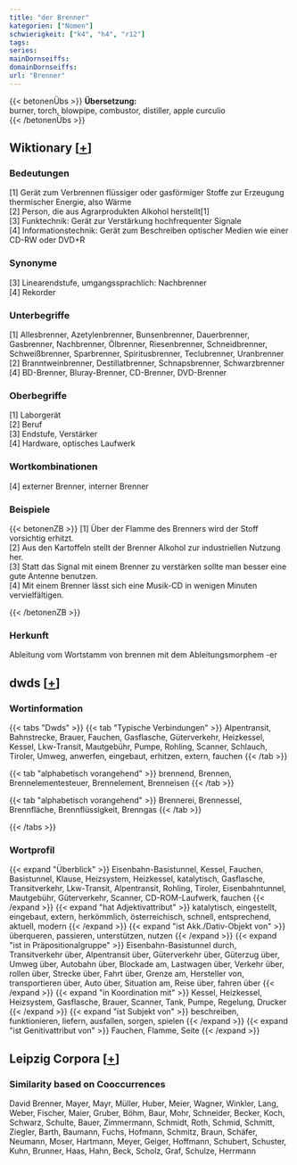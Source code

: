 ```yaml
---
title: "der Brenner"
kategorien: ["Nomen"]
schwierigkeit: ["k4", "h4", "r12"]
tags:
series:
mainDornseiffs:
domainDornseiffs:
url: "Brenner"
---
```


{{< betonenÜbs >}}
**Übersetzung:**  
burner, torch, blowpipe, combustor, distiller, apple curculio  
{{< /betonenÜbs >}}

## Wiktionary [[+](https://de.wiktionary.org/wiki/Brenner)]

### Bedeutungen
[1] Gerät zum Verbrennen flüssiger oder gasförmiger Stoffe zur Erzeugung thermischer Energie, also Wärme  
[2] Person, die aus Agrarprodukten Alkohol herstellt[1]  
[3] Funktechnik: Gerät zur Verstärkung hochfrequenter Signale  
[4] Informationstechnik: Gerät zum Beschreiben optischer Medien wie einer CD-RW oder DVD+R  

### Synonyme
[3] Linearendstufe, umgangssprachlich: Nachbrenner  
[4] Rekorder  

### Unterbegriffe
[1] Allesbrenner, Azetylenbrenner, Bunsenbrenner, Dauerbrenner, Gasbrenner, Nachbrenner, Ölbrenner, Riesenbrenner, Schneidbrenner, Schweißbrenner, Sparbrenner, Spiritusbrenner, Teclubrenner, Uranbrenner  
[2] Branntweinbrenner, Destillatbrenner, Schnapsbrenner, Schwarzbrenner  
[4] BD-Brenner, Bluray-Brenner, CD-Brenner, DVD-Brenner  

### Oberbegriffe
[1] Laborgerät  
[2] Beruf  
[3] Endstufe, Verstärker  
[4] Hardware, optisches Laufwerk  

### Wortkombinationen
[4] externer Brenner, interner Brenner  

### Beispiele
{{< betonenZB >}}
[1] Über der Flamme des Brenners wird der Stoff vorsichtig erhitzt.  
[2] Aus den Kartoffeln stellt der Brenner Alkohol zur industriellen Nutzung her.  
[3] Statt das Signal mit einem Brenner zu verstärken sollte man besser eine gute Antenne benutzen.  
[4] Mit einem Brenner lässt sich eine Musik-CD in wenigen Minuten vervielfältigen.  

{{< /betonenZB >}}
### Herkunft
Ableitung vom Wortstamm von brennen mit dem Ableitungsmorphem -er  



## dwds [[+](https://www.dwds.de/wb/Brenner)]

### Wortinformation
{{< tabs "Dwds" >}}
{{< tab "Typische Verbindungen" >}}
Alpentransit, Bahnstrecke, Brauer, Fauchen, Gasflasche, Güterverkehr, Heizkessel, Kessel, Lkw-Transit, Mautgebühr, Pumpe, Rohling, Scanner, Schlauch, Tiroler, Umweg, anwerfen, eingebaut, erhitzen, extern, fauchen
{{< /tab >}}

{{< tab "alphabetisch vorangehend" >}}
brennend, Brennen, Brennelementesteuer, Brennelement, Brenneisen
{{< /tab >}}

{{< tab "alphabetisch vorangehend" >}}
Brennerei, Brennessel, Brennfläche, Brennflüssigkeit, Brenngas
{{< /tab >}}

{{< /tabs >}}

### Wortprofil
{{< expand "Überblick" >}} Eisenbahn-Basistunnel, Kessel, Fauchen, Basistunnel, Klause, Heizsystem, Heizkessel, katalytisch, Gasflasche, Transitverkehr, Lkw-Transit, Alpentransit, Rohling, Tiroler, Eisenbahntunnel, Mautgebühr, Güterverkehr, Scanner, CD-ROM-Laufwerk, fauchen {{< /expand >}}
{{< expand "hat Adjektivattribut" >}} katalytisch, eingestellt, eingebaut, extern, herkömmlich, österreichisch, schnell, entsprechend, aktuell, modern {{< /expand >}}
{{< expand "ist Akk./Dativ-Objekt von" >}} überqueren, passieren, unterstützen, nutzen {{< /expand >}}
{{< expand "ist in Präpositionalgruppe" >}} Eisenbahn-Basistunnel durch, Transitverkehr über, Alpentransit über, Güterverkehr über, Güterzug über, Umweg über, Autobahn über, Blockade am, Lastwagen über, Verkehr über, rollen über, Strecke über, Fahrt über, Grenze am, Hersteller von, transportieren über, Auto über, Situation am, Reise über, fahren über {{< /expand >}}
{{< expand "in Koordination mit" >}} Kessel, Heizkessel, Heizsystem, Gasflasche, Brauer, Scanner, Tank, Pumpe, Regelung, Drucker {{< /expand >}}
{{< expand "ist Subjekt von" >}} beschreiben, funktionieren, liefern, ausfallen, sorgen, spielen {{< /expand >}}
{{< expand "ist Genitivattribut von" >}} Fauchen, Flamme, Seite {{< /expand >}}

## Leipzig Corpora [[+](https://corpora.uni-leipzig.de/en/res?word=Brenner&corpusId=deu_newscrawl-public_2018)]


### Similarity based on Cooccurrences
David Brenner, Mayer, Mayr, Müller, Huber, Meier, Wagner, Winkler, Lang, Weber, Fischer, Maier, Gruber, Böhm, Baur, Mohr, Schneider, Becker, Koch, Schwarz, Schulte, Bauer, Zimmermann, Schmidt, Roth, Schmid, Schmitt, Ziegler, Barth, Baumann, Fuchs, Hofmann, Schmitz, Braun, Schäfer, Neumann, Moser, Hartmann, Meyer, Geiger, Hoffmann, Schubert, Schuster, Kuhn, Brunner, Haas, Hahn, Beck, Scholz, Graf, Schulze, Herrmann

